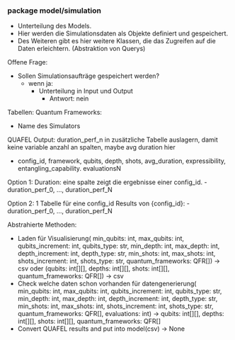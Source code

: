 ### package model/simulation

- Unterteilung des Models.
- Hier werden die Simulationsdaten als Objekte definiert und gespeichert.
- Des Weiteren gibt es hier weitere Klassen, die das Zugreifen auf die Daten erleichtern. (Abstraktion von Querys)

Offene Frage:

- Sollen Simulationsaufträge gespeichert werden?
    - wenn ja:
        - Unterteilung in Input und Output
            - Antwort: nein

Tabellen:
Quantum Frameworks:

- Name des Simulators

QUAFEL Output: duration_perf_n in zusätzliche Tabelle auslagern, damit keine variable anzahl an spalten, maybe avg
duration hier

- config_id, framework, qubits, depth, shots, avg_duration, expressibility, entangling_capability. evaluationsN

Option 1:
Duration: eine spalte zeigt die ergebnisse einer config_id.
-duration_perf_0, …, duration_perf_N

Option 2:
1 Tabelle für eine config_id
Results von {config_id}:
-duration_perf_0, …, duration_perf_N

Abstrahierte Methoden:

- Laden für Visualisierung(
  min_qubits: int, max_qubits: int, qubits_increment: int, qubits_type: str,
  min_depth: int, max_depth: int, depth_increment: int, depth_type: str,
  min_shots: int, max_shots: int, shots_increment: int, shots_type: str,
  quantum_frameworks: QFR[]) -> csv
  oder
  (qubits: int[][], depths: int[][], shots: int[][], quantum_frameworks: QFR[]) -> csv
- Check welche daten schon vorhanden für datengenerierung(
  min_qubits: int, max_qubits: int, qubits_increment: int, qubits_type: str,
  min_depth: int, max_depth: int, depth_increment: int, depth_type: str,
  min_shots: int, max_shots: int, shots_increment: int, shots_type: str,
  quantum_frameworks: QFR[], evaluations: int)
  ->
  qubits: int[][], depths: int[][], shots: int[][], quantum_frameworks: QFR[]
- Convert QUAFEL results and put into model(csv) -> None
